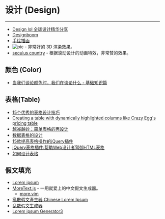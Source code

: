 
# 设计 (Design)

----

* [Design lol 全球设计精华分享](http://designlol.net/)
* [Designboom](http://cn.designboom.com/)
* [手绘插画](http://q.163.com/lazy-draw/)
* ![pic](http://www.simppa.fi/blog/gallery/) - 非常好的 3D 渲染效果。
* [seculus country](http://www.seculuscountry.com.br/) - 根据滚动设计的动画特效，非常赞的效果。

## 颜色 (Color)

* [当我们谈论颜色时，我们在谈论什么 - 基础知识篇](http://efe.baidu.com/blog/what-we-talk-about-when-we-talk-about-color-basic/)

## 表格(Table)

* [15个优秀的表格设计技巧](http://article.yeeyan.org/view/155461/108136)
* [Creating a table with dynamically highlighted columns like Crazy Egg's pricing table](http://www.askthecssguy.com/2007/08/creating_a_table_with_dynamica.html)
* [越减越妙：简单表格的再设计](http://www.junchenwu.com/2007/02/redesign_a_simple_table.html)
* [数据表格的设计](http://focusec.cn/index.php/%E6%95%B0%E6%8D%AE%E8%A1%A8%E6%A0%BC%E7%9A%84%E8%AE%BE%E8%AE%A1/)
* [15款提高表格操作的jQuery插件](http://blog.bingo929.com/15-jquery-plugins-for-better-table-manipulation.html/comment-page-1)
* [jQuery表格插件:帮助Web设计者驾御HTML表格](http://www.webjx.com/javascript/jsajax-23161.html)
* [如何设计表格](http://www.logosky.net/webpage/artreview/small_chart_20051224.htm)


## 假文填充

* [Lorem ipsum](http://zh.wikipedia.org/zh-cn/Lorem_ipsum)
* [MoreText.js](http://more.handlino.com/) - 一用就爱上的中文假文生成器。
    * [more.vim](http://github.com/c9s/more.vim)
* [亂數假文產生器 Chinese Lorem Ipsum](http://www.richyli.com/tool/loremipsum/)
* [乱数假文生成器](http://bugunow.com/lipsum/)
* [Lorem ipsum Generator3](http://www.lorem-ipsum.info/generator3)
